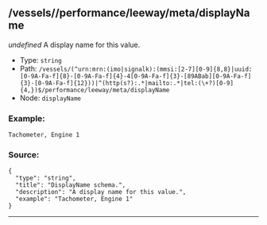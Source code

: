 ## /vessels/<RegExp>/performance/leeway/meta/displayName

*undefined*
A display name for this value.

* Type: `string`
* Path: `/vessels/(^urn:mrn:(imo|signalk):(mmsi:[2-7][0-9]{8,8}|uuid:[0-9A-Fa-f]{8}-[0-9A-Fa-f]{4}-4[0-9A-Fa-f]{3}-[89ABab][0-9A-Fa-f]{3}-[0-9A-Fa-f]{12}))|^(http(s?):.*|mailto:.*|tel:(\+?)[0-9]{4,})$/performance/leeway/meta/displayName`
* Node: `displayName`

### Example:
```
Tachometer, Engine 1
```

### Source:
```
{
  "type": "string",
  "title": "DisplayName schema.",
  "description": "A display name for this value.",
  "example": "Tachometer, Engine 1"
}
```

---
